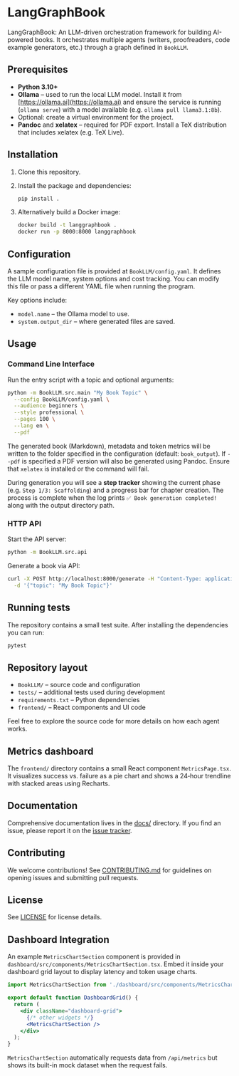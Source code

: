 # LangGraphBook

LangGraphBook: An LLM-driven orchestration framework for building AI-powered books.
It orchestrates multiple agents (writers, proofreaders, code example generators, etc.)
through a graph defined in `BookLLM`.

## Prerequisites

- **Python 3.10+**
- **Ollama** – used to run the local LLM model. Install it from [https://ollama.ai](https://ollama.ai)
  and ensure the service is running (`ollama serve`) with a model available (e.g. `ollama pull llama3.1:8b`).
- Optional: create a virtual environment for the project.
- **Pandoc** and **xelatex** – required for PDF export. Install a TeX distribution that includes xelatex (e.g. TeX Live).

## Installation

1. Clone this repository.
2. Install the package and dependencies:

   ```bash
   pip install .
   ```

3. Alternatively build a Docker image:

   ```bash
   docker build -t langgraphbook .
   docker run -p 8000:8000 langgraphbook
   ```

## Configuration

A sample configuration file is provided at `BookLLM/config.yaml`. It defines the
LLM model name, system options and cost tracking. You can modify this file or
pass a different YAML file when running the program.

Key options include:

- `model.name` – the Ollama model to use.
- `system.output_dir` – where generated files are saved.

## Usage

### Command Line Interface

Run the entry script with a topic and optional arguments:

```bash
python -m BookLLM.src.main "My Book Topic" \
  --config BookLLM/config.yaml \
  --audience beginners \
  --style professional \
  --pages 100 \
  --lang en \
  --pdf
```

The generated book (Markdown), metadata and token metrics will be written to the
folder specified in the configuration (default: `book_output`). If `--pdf` is
specified a PDF version will also be generated using Pandoc. Ensure that `xelatex` is installed or the command will fail.

During generation you will see a **step tracker** showing the current phase
(e.g. `Step 1/3: Scaffolding`) and a progress bar for chapter creation. The
process is complete when the log prints `✅ Book generation completed!` along
with the output directory path.

### HTTP API

Start the API server:

```bash
python -m BookLLM.src.api
```

Generate a book via API:

```bash
curl -X POST http://localhost:8000/generate -H "Content-Type: application/json" \
  -d '{"topic": "My Book Topic"}'
```

## Running tests

The repository contains a small test suite. After installing the dependencies you
can run:

```bash
pytest
```

## Repository layout

- `BookLLM/` – source code and configuration
- `tests/` – additional tests used during development
- `requirements.txt` – Python dependencies
- `frontend/` – React components and UI code

Feel free to explore the source code for more details on how each agent works.

## Metrics dashboard

The `frontend/` directory contains a small React component `MetricsPage.tsx`.
It visualizes success vs. failure as a pie chart and shows a 24‑hour trendline
with stacked areas using Recharts.

## Documentation
Comprehensive documentation lives in the [docs/](docs/) directory. If you find an issue, please report it on the [issue tracker](https://github.com/yourorg/langgraphbook/issues).

## Contributing
We welcome contributions! See [CONTRIBUTING.md](CONTRIBUTING.md) for guidelines on opening issues and submitting pull requests.

## License
See [LICENSE](LICENSE) for license details.

## Dashboard Integration

An example `MetricsChartSection` component is provided in
`dashboard/src/components/MetricsChartSection.tsx`. Embed it inside your
dashboard grid layout to display latency and token usage charts.

```jsx
import MetricsChartSection from './dashboard/src/components/MetricsChartSection';

export default function DashboardGrid() {
  return (
    <div className="dashboard-grid">
      {/* other widgets */}
      <MetricsChartSection />
    </div>
  );
}
```

`MetricsChartSection` automatically requests data from `/api/metrics` but shows
its built-in mock dataset when the request fails.

